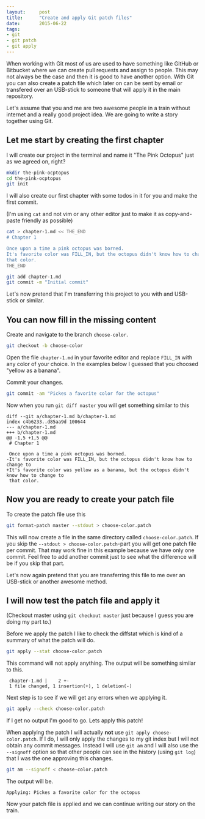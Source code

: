 ```yaml
---
layout:     post
title:      "Create and apply Git patch files"
date:       2015-06-22
tags:
- git
- git patch
- git apply
---
```


When working with Git most of us are used to have something like GitHub or
Bitbucket where we can create pull requests and assign to people. This may not
always be the case and then it is good to have another option. With Git you can
also create a patch file which later on can be sent by email or transfered over
an USB-stick to someone that will apply it in the main repository.

Let's assume that you and me are two awesome people in a train without internet
and a really good project idea. We are going to write a story together using
Git.

## Let me start by creating the first chapter

I will create our project in the terminal and name it "The Pink Octopus" just as
we agreed on, right?

```bash
mkdir the-pink-ocptopus
cd the-pink-ocptopus
git init
```

I will also create our first chapter with some todos in it for you and make the
first commit.

(I'm using `cat` and not vim or any other editor just to make it as copy-and-paste
friendly as possible)

```bash
cat > chapter-1.md << THE_END
# Chapter 1

Once upon a time a pink octopus was borned.
It's favorite color was FILL_IN, but the octopus didn't know how to change to
that color.
THE_END

git add chapter-1.md
git commit -m "Initial commit"
```

Let's now pretend that I'm transferring this project to you with and USB-stick or
similar.

## You can now fill in the missing content

Create and navigate to the branch `choose-color`.

```bash
git checkout -b choose-color
```

Open the file `chapter-1.md` in your favorite editor and replace `FILL_IN` with
any color of your choice. In the examples below I guessed that you choosed
"yellow as a banana".

Commit your changes.

```bash
git commit -am "Pickes a favorite color for the octopus"
```

Now when you run `git diff master` you will get something similar to this

```
diff --git a/chapter-1.md b/chapter-1.md
index c4b6233..d85aa9d 100644
--- a/chapter-1.md
+++ b/chapter-1.md
@@ -1,5 +1,5 @@
 # Chapter 1

 Once upon a time a pink octopus was borned.
-It's favorite color was FILL_IN, but the octopus didn't know how to change to
+It's favorite color was yellow as a banana, but the octopus didn't know how to change to
 that color.
```

## Now you are ready to create your patch file

To create the patch file use this

```bash
git format-patch master --stdout > choose-color.patch
```

This will now create a file in the same directory called `choose-color.patch`.
If you skip the `--stdout > choose-color.patch`-part you will get one patch file
per commit. That may work fine in this example because we have only one commit.
Feel free to add another commit just to see what the difference will be if you
skip that part.

Let's now again pretend that you are transferring this file to me over an
USB-stick or another awesome method.

## I will now test the patch file and apply it

(Checkout master using `git checkout master` just because I guess you are doing
my part to.)

Before we apply the patch I like to check the diffstat which is kind of a
summary of what the patch will do.

```bash
git apply --stat choose-color.patch
```

This command will not apply anything. The output will be something similar to
this.

```
 chapter-1.md |    2 +-
 1 file changed, 1 insertion(+), 1 deletion(-)
```

Next step is to see if we will get any errors when we applying it.

```bash
git apply --check choose-color.patch
```

If I get no output I'm good to go. Lets apply this patch!

When applying the patch I will actually __not__ use `git apply choose-color.patch`.
If I do, I will only apply the changes to my git index but I will not obtain any
commit messages. Instead I will use `git am` and I will also use the `--signoff`
option so that other people can see in the history (using `git log`) that I was
the one approving this changes.

```bash
git am --signoff < choose-color.patch
```

The output will be.

```
Applying: Pickes a favorite color for the octopus
```

Now your patch file is applied and we can continue writing our story on the
train.















